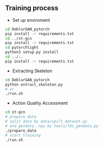 
## Training process
+ Set up enviroment
```bash
cd DeblurGAN_pytorch
pip install -r requirements.txt
cd ../st-gcn
pip install -r requirements.txt
cd pytorchlight
python3 setup.py install
cd ../..
pip install -r requirements.txt
```

+ Extracting Skeleton
```bash
cd DeblurGAN_pytorch
python extract_skeleton.py
# or
./run.sh
```

+ Action Quality Accessment

```bash
cd st-gcn
# prepare data
# split data by data/spilt_dataset.py
# and gendata .npy by tools/fds_gendata.py
./prepare_data
# start_training
./run.sh
```


